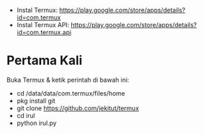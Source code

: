- Instal Termux: https://play.google.com/store/apps/details?id=com.termux
- Instal Termux API: https://play.google.com/store/apps/details?id=com.termux.api

# Pertama Kali
Buka Termux & ketik perintah di bawah ini:
- cd /data/data/com.termux/files/home
- pkg install git
- git clone https://github.com/jekitut/termux
- cd irul
- python irul.py
